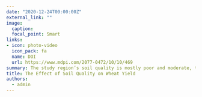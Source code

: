 ```yaml
---
date: "2020-12-24T00:00:00Z"
external_link: ""
image:
  caption: 
  focal_point: Smart
links:
- icon: photo-video
  icon_pack: fa
  name: DOI
  url: https://www.mdpi.com/2077-0472/10/10/469
summary: The study region’s soil quality is mostly poor and moderate, therefore, more attempts should be made to apply organic inputs like farm yard manure, compost or green manure and potassium fertilizer in rainfed wheat fields. Generally, the soils of the Inceptisol order exhibited greater soil quality and rainfed wheat yield than soils of the Entisol order. 
title: The Effect of Soil Quality on Wheat Yield
authors: 
  - admin
---
```


